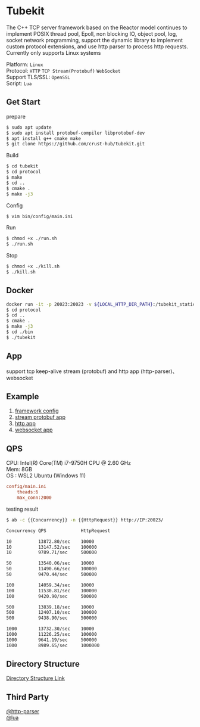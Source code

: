 # Tubekit

The C++ TCP server framework based on the Reactor model continues to implement POSIX thread pool, Epoll, non blocking IO, object pool, log, socket network programming, support the dynamic library to implement custom protocol extensions, and use http parser to process http requests. Currently only supports Linux systems

Platform: `Linux`  
Protocol: `HTTP` `TCP Stream(Protobuf)` `WebSocket`  
Support TLS/SSL: `OpenSSL`  
Script: `Lua`  

## Get Start

prepare

```bash
$ sudo apt update
$ sudo apt install protobuf-compiler libprotobuf-dev
$ apt install g++ cmake make
$ git clone https://github.com/crust-hub/tubekit.git
```

Build

```bash
$ cd tubekit
$ cd protocol
$ make
$ cd ..
$ cmake .
$ make -j3
```

Config

```bash
$ vim bin/config/main.ini
```

Run

```bash
$ chmod +x ./run.sh
$ ./run.sh
```

Stop

```bash
$ chmod +x ./kill.sh
$ ./kill.sh
```

## Docker

```bash
docker run -it -p 20023:20023 -v ${LOCAL_HTTP_DIR_PATH}:/tubekit_static gaowanlu/tubekit:latest bash
$ cd protocol
$ cd ..
$ cmake .
$ make -j3
$ cd ./bin
$ ./tubekit
```

## App

support tcp keep-alive stream (protobuf) and http app (http-parser)、websocket

## Example

1. [framework config](https://github.com/crust-hub/tubekit/blob/main/bin/config/main.ini)
2. [stream protobuf app](https://github.com/crust-hub/tubekit/blob/main/src/app/stream_app.cpp)
3. [http app](https://github.com/crust-hub/tubekit/blob/main/src/app/http_app.cpp)
4. [websocket app](https://github.com/crust-hub/tubekit/blob/main/src/app/websocket_app.cpp)

## QPS

CPU: Intel(R) Core(TM) i7-9750H CPU @ 2.60 GHz  
Mem: 8GB  
OS : WSL2 Ubuntu (Windows 11)

```ini
config/main.ini 
    theads:6  
    max_conn:2000  
```

testing result

```bash
$ ab -c {{Concurrency}} -n {{HttpRequest}} http://IP:20023/
```

```bash
Concurrency QPS             HttpRequest

10          13872.80/sec    10000
10          13147.52/sec    100000
10          9789.71/sec     500000

50          13540.06/sec    10000
50          11490.66/sec    100000
50          9470.44/sec     500000

100         14059.34/sec    10000
100         11530.81/sec    100000
100         9420.90/sec     500000

500         13839.18/sec    10000
500         12407.10/sec    100000
500         9438.90/sec     500000

1000        13732.30/sec    10000
1000        11226.25/sec    100000
1000        9641.19/sec     500000
1000        8989.65/sec     1000000
```

## Directory Structure

[Directory Structure Link](./doc/dir_detail.md)

## Third Party

[@http-parser](https://github.com/nodejs/http-parser)  
[@lua](https://github.com/lua/lua)  
